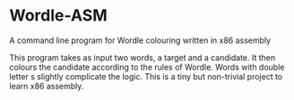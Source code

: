 # Wordle-ASM
A command line program for Wordle colouring written in x86 assembly

This program takes as input two words, a target and a candidate.
It then colours the candidate according to the rules of Wordle.
Words with double letter s slightly complicate the logic.
This is a tiny but non-trivial project to learn x86 assembly.
